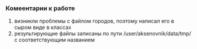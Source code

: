 ### Комеентарии к работе
1) визникли проблемы с файлом городов, поэтому написал его в сыром виде в классах
2) результирующие файлы записаны по пути /user/aksenovnik/data/tmp/ с соответствующим названием